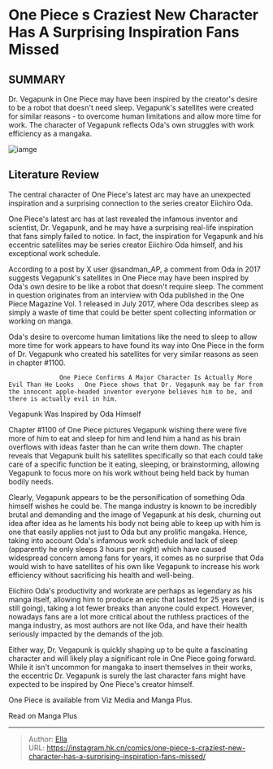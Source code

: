 # One Piece s Craziest New Character Has A Surprising Inspiration Fans Missed


## SUMMARY 



  Dr. Vegapunk in One Piece may have been inspired by the creator&#39;s desire to be a robot that doesn&#39;t need sleep.   Vegapunk&#39;s satellites were created for similar reasons - to overcome human limitations and allow more time for work.   The character of Vegapunk reflects Oda&#39;s own struggles with work efficiency as a mangaka.  

![iamge](https://static1.srcdn.com/wordpress/wp-content/uploads/2023/12/roger-holding-a-poster-with-vegapunk-and-his-satellites-from-one-piece.jpg)

## Literature Review

The central character of One Piece&#39;s latest arc may have an unexpected inspiration and a surprising connection to the series creator Eiichiro Oda.




One Piece&#39;s latest arc has at last revealed the infamous inventor and scientist, Dr. Vegapunk, and he may have a surprising real-life inspiration that fans simply failed to notice. In fact, the inspiration for Vegapunk and his eccentric satellites may be series creator Eiichiro Oda himself, and his exceptional work schedule.




According to a post by X user @sandman_AP, a comment from Oda in 2017 suggests Vegapunk&#39;s satellites in One Piece may have been inspired by Oda&#39;s own desire to be like a robot that doesn&#39;t require sleep. The comment in question originates from an interview with Oda published in the One Piece Magazine Vol. 1 released in July 2017, where Oda describes sleep as simply a waste of time that could be better spent collecting information or working on manga.


 

Oda&#39;s desire to overcome human limitations like the need to sleep to allow more time for work appears to have found its way into One Piece in the form of Dr. Vegapunk who created his satellites for very similar reasons as seen in chapter #1100.

                  One Piece Confirms A Major Character Is Actually More Evil Than He Looks   One Piece shows that Dr. Vegapunk may be far from the innocent apple-headed inventor everyone believes him to be, and there is actually evil in him.   





 Vegapunk Was Inspired by Oda Himself 
          

Chapter #1100 of One Piece pictures Vegapunk wishing there were five more of him to eat and sleep for him and lend him a hand as his brain overflows with ideas faster than he can write them down. The chapter reveals that Vegapunk built his satellites specifically so that each could take care of a specific function be it eating, sleeping, or brainstorming, allowing Vegapunk to focus more on his work without being held back by human bodily needs.

Clearly, Vegapunk appears to be the personification of something Oda himself wishes he could be. The manga industry is known to be incredibly brutal and demanding and the image of Vegapunk at his desk, churning out idea after idea as he laments his body not being able to keep up with him is one that easily applies not just to Oda but any prolific mangaka. Hence, taking into account Oda&#39;s infamous work schedule and lack of sleep (apparently he only sleeps 3 hours per night) which have caused widespread concern among fans for years, it comes as no surprise that Oda would wish to have satellites of his own like Vegapunk to increase his work efficiency without sacrificing his health and well-being.




          

Eiichiro Oda&#39;s productivity and workrate are perhaps as legendary as his manga itself, allowing him to produce an epic that lasted for 25 years (and is still going), taking a lot fewer breaks than anyone could expect. However, nowadays fans are a lot more critical about the ruthless practices of the manga industry, as most authors are not like Oda, and have their health seriously impacted by the demands of the job.

Either way, Dr. Vegapunk is quickly shaping up to be quite a fascinating character and will likely play a significant role in One Piece going forward. While it isn&#39;t uncommon for mangaka to insert themselves in their works, the eccentric Dr. Vegapunk is surely the last character fans might have expected to be inspired by One Piece&#39;s creator himself.




One Piece is available from Viz Media and Manga Plus.

Read on Manga Plus



---

> Author: [Ella](https://instagram.hk.cn/)  
> URL: https://instagram.hk.cn/comics/one-piece-s-craziest-new-character-has-a-surprising-inspiration-fans-missed/  

